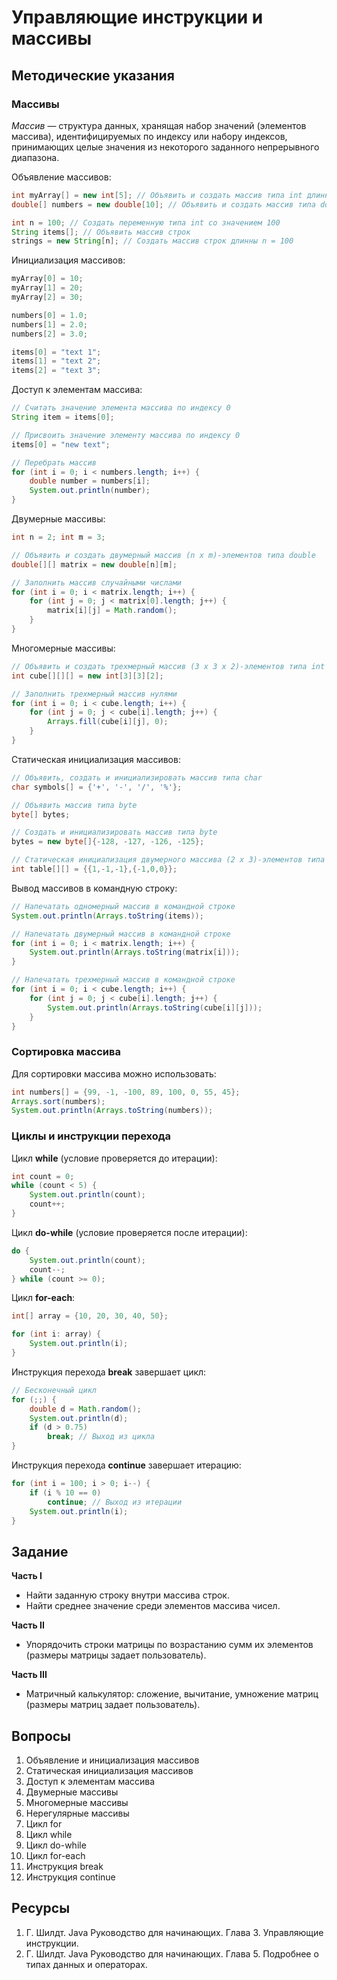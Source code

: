 # Управляющие инструкции и массивы

## Методические указания

### Массивы

_Массив_ — структура данных, хранящая набор значений (элементов массива), идентифицируемых по индексу или набору индексов, принимающих целые значения из некоторого заданного непрерывного диапазона.

Объявление массивов:
```java
int myArray[] = new int[5]; // Объявить и создать массив типа int длинны 5
double[] numbers = new double[10]; // Объявить и создать массив типа double длинны 10

int n = 100; // Создать переменную типа int со значением 100 
String items[]; // Объявить массив строк
strings = new String[n]; // Создать массив строк длинны n = 100
```

Инициализация массивов:
```java
myArray[0] = 10;
myArray[1] = 20;
myArray[2] = 30;

numbers[0] = 1.0;
numbers[1] = 2.0;
numbers[2] = 3.0;

items[0] = "text 1";
items[1] = "text 2";
items[2] = "text 3";
```

Доступ к элементам массива:
```java
// Считать значение элемента массива по индексу 0
String item = items[0];

// Присвоить значение элементу массива по индексу 0
items[0] = "new text";

// Перебрать массив
for (int i = 0; i < numbers.length; i++) {
    double number = numbers[i];
    System.out.println(number);
}
```

Двумерные массивы:
```java
int n = 2; int m = 3;

// Объявить и создать двумерный массив (n x m)-элементов типа double
double[][] matrix = new double[n][m];

// Заполнить массив случайными числами
for (int i = 0; i < matrix.length; i++) {
    for (int j = 0; j < matrix[0].length; j++) {
        matrix[i][j] = Math.random();
    }
}
```

Многомерные массивы:
```java
// Объявить и создать трехмерный массив (3 x 3 x 2)-элементов типа int
int cube[][][] = new int[3][3][2];

// Заполнить трехмерный массив нулями
for (int i = 0; i < cube.length; i++) {
    for (int j = 0; j < cube[i].length; j++) {
        Arrays.fill(cube[i][j], 0);
    }
}
```

Статическая инициализация массивов:
```java
// Объявить, создать и инициализировать массив типа char
char symbols[] = {'+', '-', '/', '%'};

// Объявить массив типа byte
byte[] bytes;

// Создать и инициализировать массив типа byte
bytes = new byte[]{-128, -127, -126, -125};

// Статическая инициализация двумерного массива (2 x 3)-элементов типа int 
int table[][] = {{1,-1,-1},{-1,0,0}};
```

Вывод массивов в командную строку:
```java
// Напечатать одномерный массив в командной строке
System.out.println(Arrays.toString(items));

// Напечатать двумерный массив в командной строке
for (int i = 0; i < matrix.length; i++) {
    System.out.println(Arrays.toString(matrix[i]));
}

// Напечатать трехмерный массив в командной строке
for (int i = 0; i < cube.length; i++) {
    for (int j = 0; j < cube[i].length; j++) {
        System.out.println(Arrays.toString(cube[i][j]));
    }
}
```

### Сортировка массива

Для сортировки массива можно использовать:
```java
int numbers[] = {99, -1, -100, 89, 100, 0, 55, 45};
Arrays.sort(numbers);
System.out.println(Arrays.toString(numbers));
```

### Циклы и инструкции перехода

Цикл **while** (условие проверяется до итерации):
```java
int count = 0;
while (count < 5) {
    System.out.println(count);
    count++;
}
```

Цикл **do-while** (условие проверяется после итерации):
```java
do {
    System.out.println(count);
    count--;
} while (count >= 0);
```

Цикл **for-each**:
```java
int[] array = {10, 20, 30, 40, 50};

for (int i: array) {
    System.out.println(i);
}
``` 
 
Инструкция перехода **break** завершает цикл:
```java
// Бесконечный цикл
for (;;) {
    double d = Math.random();
    System.out.println(d);
    if (d > 0.75)
        break; // Выход из цикла
}
```

Инструкция перехода **continue** завершает итерацию:
```java
for (int i = 100; i > 0; i--) {
    if (i % 10 == 0)
        continue; // Выход из итерации
    System.out.println(i);
}
```
 
## Задание

**Часть I**

- Найти заданную строку внутри массива строк.
- Найти среднее значение среди элементов массива чисел.

**Часть II**

- Упорядочить строки матрицы по возрастанию сумм их элементов (размеры матрицы задает пользователь).

**Часть III**

- Матричный калькулятор: сложение, вычитание, умножение матриц (размеры матриц задает пользователь).

## Вопросы

1.	Объявление и инициализация массивов
2.	Статическая инициализация массивов
3.	Доступ к элементам массива
4.	Двумерные массивы
5.	Многомерные массивы
6.	Нерегулярные массивы
7.	Цикл for
8.	Цикл while
9.	Цикл do-while
10.	Цикл for-each	
11.	Инструкция break
12.	Инструкция continue

## Ресурсы
1.	Г. Шилдт. Java Руководство для начинающих. Глава 3. Управляющие инструкции.
2.	Г. Шилдт. Java Руководство для начинающих. Глава 5. Подробнее о типах данных и операторах.
